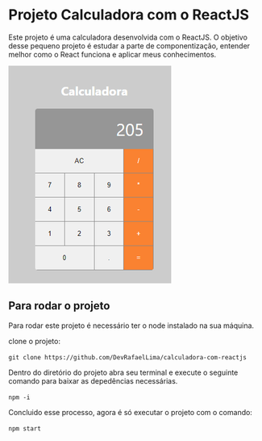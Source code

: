 # Projeto Calculadora com o ReactJS

Este projeto é uma calculadora desenvolvida com o ReactJS. O objetivo desse pequeno projeto é estudar a parte de componentização, entender melhor como o React funciona e aplicar meus conhecimentos. 

![Imagem do projeto](./src/img/calculadora.png)



## Para rodar o projeto

Para rodar este projeto é necessário ter o node instalado na sua máquina. 

clone o projeto: 

`git clone https://github.com/DevRafaelLima/calculadora-com-reactjs`

Dentro do diretório do projeto abra seu terminal e execute o seguinte comando para baixar as depedências necessárias.

`npm -i`

Concluido esse processo, agora é só executar o projeto com o comando: 

`npm start`
